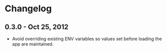 # Changelog

## 0.3.0 - Oct 25, 2012

* Avoid overriding existing ENV variables so values set before loading the app are maintained.
